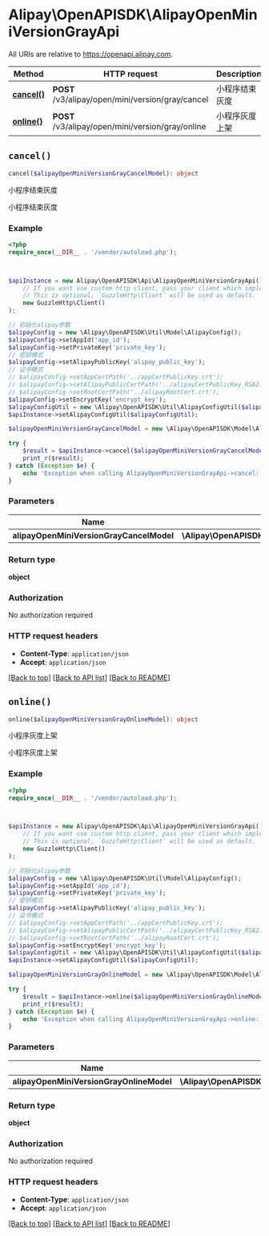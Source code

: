 # Alipay\OpenAPISDK\AlipayOpenMiniVersionGrayApi

All URIs are relative to https://openapi.alipay.com.

Method | HTTP request | Description
------------- | ------------- | -------------
[**cancel()**](AlipayOpenMiniVersionGrayApi.md#cancel) | **POST** /v3/alipay/open/mini/version/gray/cancel | 小程序结束灰度
[**online()**](AlipayOpenMiniVersionGrayApi.md#online) | **POST** /v3/alipay/open/mini/version/gray/online | 小程序灰度上架


## `cancel()`

```php
cancel($alipayOpenMiniVersionGrayCancelModel): object
```

小程序结束灰度

小程序结束灰度

### Example

```php
<?php
require_once(__DIR__ . '/vendor/autoload.php');



$apiInstance = new Alipay\OpenAPISDK\Api\AlipayOpenMiniVersionGrayApi(
    // If you want use custom http client, pass your client which implements `GuzzleHttp\ClientInterface`.
    // This is optional, `GuzzleHttp\Client` will be used as default.
    new GuzzleHttp\Client()
);

// 初始化alipay参数
$alipayConfig = new \Alipay\OpenAPISDK\Util\Model\AlipayConfig();
$alipayConfig->setAppId('app_id');
$alipayConfig->setPrivateKey('private_key');
// 密钥模式
$alipayConfig->setAlipayPublicKey('alipay_public_key');
// 证书模式
// $alipayConfig->setAppCertPath('../appCertPublicKey.crt');
// $alipayConfig->setAlipayPublicCertPath('../alipayCertPublicKey_RSA2.crt');
// $alipayConfig->setRootCertPath('../alipayRootCert.crt');
$alipayConfig->setEncryptKey('encrypt_key');
$alipayConfigUtil = new \Alipay\OpenAPISDK\Util\AlipayConfigUtil($alipayConfig);
$apiInstance->setAlipayConfigUtil($alipayConfigUtil);

$alipayOpenMiniVersionGrayCancelModel = new \Alipay\OpenAPISDK\Model\AlipayOpenMiniVersionGrayCancelModel(); // \Alipay\OpenAPISDK\Model\AlipayOpenMiniVersionGrayCancelModel

try {
    $result = $apiInstance->cancel($alipayOpenMiniVersionGrayCancelModel);
    print_r($result);
} catch (Exception $e) {
    echo 'Exception when calling AlipayOpenMiniVersionGrayApi->cancel: ', $e->getMessage(), PHP_EOL;
}
```

### Parameters

Name | Type | Description  | Notes
------------- | ------------- | ------------- | -------------
 **alipayOpenMiniVersionGrayCancelModel** | **\Alipay\OpenAPISDK\Model\AlipayOpenMiniVersionGrayCancelModel**|  | [optional]

### Return type

**object**

### Authorization

No authorization required

### HTTP request headers

- **Content-Type**: `application/json`
- **Accept**: `application/json`

[[Back to top]](#) [[Back to API list]](../../README.md#api-endpoints)
[[Back to README]](../../README.md)

## `online()`

```php
online($alipayOpenMiniVersionGrayOnlineModel): object
```

小程序灰度上架

小程序灰度上架

### Example

```php
<?php
require_once(__DIR__ . '/vendor/autoload.php');



$apiInstance = new Alipay\OpenAPISDK\Api\AlipayOpenMiniVersionGrayApi(
    // If you want use custom http client, pass your client which implements `GuzzleHttp\ClientInterface`.
    // This is optional, `GuzzleHttp\Client` will be used as default.
    new GuzzleHttp\Client()
);

// 初始化alipay参数
$alipayConfig = new \Alipay\OpenAPISDK\Util\Model\AlipayConfig();
$alipayConfig->setAppId('app_id');
$alipayConfig->setPrivateKey('private_key');
// 密钥模式
$alipayConfig->setAlipayPublicKey('alipay_public_key');
// 证书模式
// $alipayConfig->setAppCertPath('../appCertPublicKey.crt');
// $alipayConfig->setAlipayPublicCertPath('../alipayCertPublicKey_RSA2.crt');
// $alipayConfig->setRootCertPath('../alipayRootCert.crt');
$alipayConfig->setEncryptKey('encrypt_key');
$alipayConfigUtil = new \Alipay\OpenAPISDK\Util\AlipayConfigUtil($alipayConfig);
$apiInstance->setAlipayConfigUtil($alipayConfigUtil);

$alipayOpenMiniVersionGrayOnlineModel = new \Alipay\OpenAPISDK\Model\AlipayOpenMiniVersionGrayOnlineModel(); // \Alipay\OpenAPISDK\Model\AlipayOpenMiniVersionGrayOnlineModel

try {
    $result = $apiInstance->online($alipayOpenMiniVersionGrayOnlineModel);
    print_r($result);
} catch (Exception $e) {
    echo 'Exception when calling AlipayOpenMiniVersionGrayApi->online: ', $e->getMessage(), PHP_EOL;
}
```

### Parameters

Name | Type | Description  | Notes
------------- | ------------- | ------------- | -------------
 **alipayOpenMiniVersionGrayOnlineModel** | **\Alipay\OpenAPISDK\Model\AlipayOpenMiniVersionGrayOnlineModel**|  | [optional]

### Return type

**object**

### Authorization

No authorization required

### HTTP request headers

- **Content-Type**: `application/json`
- **Accept**: `application/json`

[[Back to top]](#) [[Back to API list]](../../README.md#api-endpoints)
[[Back to README]](../../README.md)

